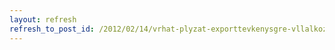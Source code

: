 ```yaml
---
layout: refresh
refresh_to_post_id: /2012/02/14/vrhat-plyzat-exporttevkenysgre-vllalkozsok-szmra
---
```

